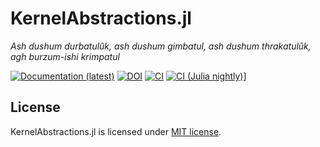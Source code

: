 KernelAbstractions.jl
==============
*Ash dushum durbatulûk, ash dushum gimbatul, ash dushum thrakatulûk, agh burzum-ishi krimpatul*

[![Documentation (latest)][docs-latest-img]][docs-latest-url]
[![DOI][doi-img]][doi-url]
[![CI][ci-img]][ci-url]
[![CI (Julia nightly)][ci-julia-nightly-img]][ci-julia-nightly-url]]

[docs-latest-img]: https://img.shields.io/badge/docs-latest-blue.svg
[docs-latest-url]: https://juliagpu.gitlab.io/KernelAbstractions.jl/
[doi-img]: https://zenodo.org/badge/237471203.svg
[doi-url]: https://zenodo.org/badge/latestdoi/237471203
[ci-img]: https://github.com/JuliaGPU/KernelAbstractions.jl/workflows/CI/badge.svg
[ci-url]: https://github.com/JuliaGPU/KernelAbstractions.jl/actions?query=workflow%3ACI
[ci-julia-nightly-img]: https://github.com/JuliaGPU/KernelAbstractions.jl/workflows/CI%20(Julia%20nightly)/badge.svg
[ci-julia-nightly-url]: https://github.com/JuliaGPU/KernelAbstractions.jl/actions?query=workflow%3A%22CI+%28Julia+nightly%29%22

License
-------

KernelAbstractions.jl is licensed under [MIT license](LICENSE.md).
